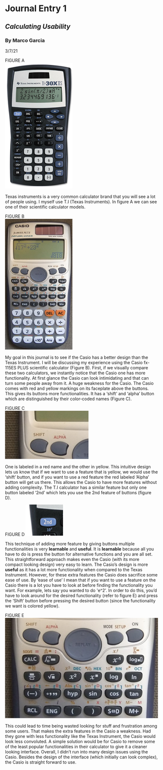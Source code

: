 # Journal Entry 1
## _Calculating Usability_
### By Marco Garcia 
3/7/21

FIGURE A  
<img src="/Journal 1/TI30.png" alt="T.I Calculator" />


Texas instruments is a very common calculator brand that you will see a lot of people using. I myself use T.I (Texas Instruments). In figure A we can see one of their scientific calculator models.

FIGURE B  
<img src="/Journal 1/casio.png" alt="Casio Calc"/>


My goal in this journal is to see if the Casio has a better design than the Texas Instrument. I will be discussing my experience using the Casio fx-115ES PLUS scientific calculator (Figure B). First, if we visually compare these two calculators, we instantly notice that the Casio one has more functionality. At first glance the Casio can look intimidating and that can turn some people away from it. A huge weakness for the Casio. The Casio comes with red and yellow markings on its faceplate above the buttons. This gives its buttons more functionalities. It has a ‘shift’ and ‘alpha’ button which are distinguished by their color-coded names (Figure C).
 
FIGURE C  
<img src="/Journal 1/shift_alpha.png" alt="buttons" />


One is labeled in a red name and the other in yellow. This intuitive design lets us know that if we want to use a feature that is yellow, we would use the ‘shift’ button, and if you want to use a red feature the red labeled ‘Alpha’ button will get us there. This allows the Casio to have more features without adding complexity. The T.I calculator has a similar feature but only one button labeled ‘2nd’ which lets you use the 2nd feature of buttons (figure D). 

FIGURE D
<img src="/Journal 1/second.png" alt="T.I button" />

This technique of adding more feature by giving buttons multiple functionalities is very __learnable__ and __useful__. It is __learnable__ because all you have to do is press the button for alternative functions and you are all set. This straightforward approach makes even the Casio (with its more compact looking design) very easy to learn. The Casio’s design is more __useful__ as it has a lot more functionality when compared to the Texas Instrument. However, for these extra features the Casio does sacrifice some ease of use. By ‘ease of use’ I mean that if you want to use a feature on the Casio there is a lot you have to look at before finding the functionality you want. For example, lets say you wanted to do 'e^2'. In order to do this, you’d have to look around for the desired functionality (refer to figure E) and press the ‘Shift’ button before pressing the desired button (since the functionality we want is colored yellow). 

FIGURE E
<img src="/Journal 1/buttons.png" alt="buttons" />

This could lead to time being wasted looking for stuff and frustration among some users. That makes the extra features in the Casio a weakness. Had they gone with less functionality like the Texas Instrument, the Casio would look less convoluted. A simple solution would be for Casio to remove some of the least popular functionalities in their calculator to give it a cleaner looking interface. Overall, I didn’t run into many design issues using the Casio. Besides the design of the interface (which initially can look complex), the Casio is straight forward to use. 
